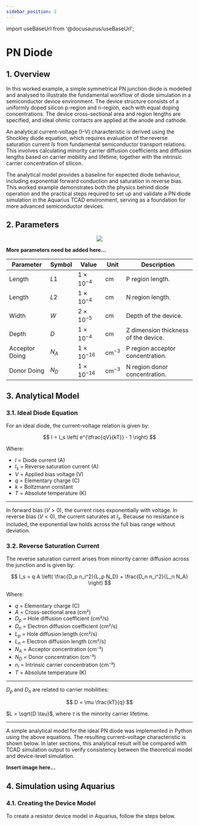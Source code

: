 ```yaml
---
sidebar_position: 2
---
```


import useBaseUrl from '@docusaurus/useBaseUrl';

# PN Diode

## 1. Overview
In this worked example, a simple symmetrical PN junction diode is modelled and analysed to illustrate the fundamental workflow of diode simulation in a semiconductor device environment. The device structure consists of a uniformly doped silicon p-region and n-region, each with equal doping concentrations. The device cross-sectional area and region lengths are specified, and ideal ohmic contacts are applied at the anode and cathode.

An analytical current–voltage (I–V) characteristic is derived using the Shockley diode equation, which requires evaluation of the reverse saturation current $Is$ from fundamental semiconductor transport relations. This involves calculating minority carrier diffusion coefficients and diffusion lengths based on carrier mobility and lifetime, together with the intrinsic carrier concentration of silicon.

The analytical model provides a baseline for expected diode behaviour, including exponential forward conduction and saturation in reverse bias. This worked example demonstrates both the physics behind diode operation and the practical steps required to set up and validate a PN diode simulation in the Aquarius TCAD environment, serving as a foundation for more advanced semiconductor devices.

## 2. Parameters

<p align="center">
  <img src={useBaseUrl('img/examples/pn-diode/01.png')} style={{maxWidth: "200px", height: "auto"}}/>
</p>

**More parameters need be added here...**


| Parameter             | Symbol       | Value               | Unit            | Description                              |
|-----------------------|--------------|---------------------|-----------------|------------------------------------------|
| Length                | $L1$         | $1 \times 10^{-4}$  | cm              | P region length.                         |
| Length                | $L2$         | $1 \times 10^{-4}$  | cm              | N region length.                         |
| Width                 | $W$          | $2 \times 10^{-5}$  | cm              | Depth of the device.                     |
| Depth                 | $D$          | $1 \times 10^{-4}$  | cm              | Z dimension thickness of the device.     |
| Acceptor Doing        | $N_A$        | $1 \times 10^{-16}$ | cm$^{-3}$       | P region acceptor concentration.         |
| Donor Doing           | $N_D$        | $1 \times 10^{-16}$ | cm$^{-3}$       | N region donor concentration.            |




## 3. Analytical Model
### 3.1. Ideal Diode Equation

For an ideal diode, the current–voltage relation is given by:  

$$
I = I_s \left( e^{\tfrac{qV}{kT}} - 1 \right)
$$

Where: 
- $I$ = Diode current (A)  
- $I_s$ = Reverse saturation current (A)  
- $V$ = Applied bias voltage (V)  
- $q$ = Elementary charge (C)
- $k$ = Boltzmann constant
- $T$ = Absolute temperature (K)

---

In forward bias ($V>0$), the current rises exponentially with voltage. In reverse bias ($V<0$), the current saturates at $I_s$. Because no resistance is included, the exponential law holds across the full bias range without deviation.

### 3.2. Reverse Saturation Current

The reverse saturation current arises from minority carrier diffusion across the junction and is given by:  

$$
I_s = q A \left( \frac{D_p n_i^2}{L_p N_D} + \frac{D_n n_i^2}{L_n N_A} \right)
$$

Where:
- $q$ = Elementary charge (C)
- $A$ = Cross-sectional area (cm²)
- $D_p$ = Hole diffusion coefficient (cm²/s)
- $D_n$ = Electron diffusion coefficient (cm²/s)
- $L_p$ = Hole diffusion length (cm²/s)
- $L_n$ = Electron diffusion length (cm²/s)
- $N_A$ = Acceptor concentration (cm⁻³)
- $N_D$ = Donor concentration (cm⁻³)
- $n_i$ = Intrinsic carrier concentration (cm⁻³)
- $T$ = Absolute temperature (K)

---

$D_p$ and $D_n$ are related to carrier mobilities:  

$$
D = \mu \frac{kT}{q}
$$


$L = \sqrt{D \tau}$, where $\tau$ is the minority carrier lifetime.

---

A simple analytical model for the ideal PN diode was implemented in Python using the above equations. The resulting current–voltage characteristic is shown below. In later sections, this analytical result will be compared with TCAD simulation output to verify consistency between the theoretical model and device-level simulation.

**Insert image here...**

## 4. Simulation using Aquarius

### 4.1. Creating the Device Model

To create a resistor device model in Aquarius, follow the steps below.
